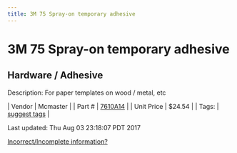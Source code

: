 ```yaml
---
title: 3M 75 Spray-on temporary adhesive
---
```


# 3M 75 Spray-on temporary adhesive
## Hardware / Adhesive
Description: 	For paper templates on wood / metal, etc 

| Vendor | Mcmaster | 
| Part # | [7610A14](https://www.mcmaster.com/#7610A14) | 
| Unit Price | $24.54 | 
| Tags: | [suggest tags](https://docs.google.com/forms/d/e/1FAIpQLSeWyY8v3RgOty-MyWmh9U0iivNYN_molChYyS-0U-o-kOAv_g/viewform) | 

Last updated: Thu Aug 03 23:18:07 PDT 2017

 [Incorrect/Incomplete information?](https://docs.google.com/forms/d/e/1FAIpQLSeWyY8v3RgOty-MyWmh9U0iivNYN_molChYyS-0U-o-kOAv_g/viewform)
